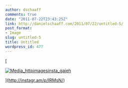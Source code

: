 ```yaml
---
author: dschaaff
comments: true
date: "2011-07-22T23:43:25Z"
link: http://danielschaaff.com/2011/07/22/untitled-5/
post_format:
- Image
slug: untitled-5
title: Untitled
wordpress_id: 477
---
```


[

[![Media_httpimagesinsta_gajeh](http://posterous.com/getfile/files.posterous.com/danielschaaff/vxuBbykmkFerfksBICmhqioCbovJeCEymkqCqyHhvBvughkDHoCCedoiwrfu/media_httpimagesinsta_gAJeH.jpg.scaled500.jpg)](http://posterous.com/getfile/files.posterous.com/danielschaaff/vxuBbykmkFerfksBICmhqioCbovJeCEymkqCqyHhvBvughkDHoCCedoiwrfu/media_httpimagesinsta_gAJeH.jpg.scaled1000.jpg)

](http://instagr.am/p/IRMsN/)

